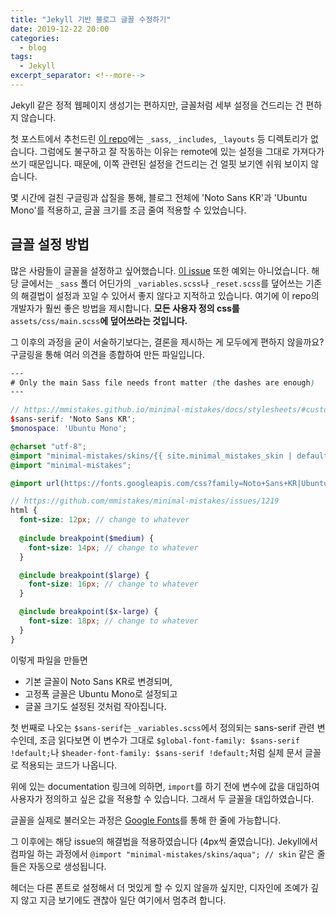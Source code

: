 ```yaml
---
title: "Jekyll 기반 블로그 글꼴 수정하기"
date: 2019-12-22 20:00
categories:
  - blog
tags:
  - Jekyll
excerpt_separator: <!--more-->
---
```

Jekyll 같은 정적 웹페이지 생성기는 편하지만, 글꼴처럼 세부 설정을 건드리는 건
편하지 않습니다.

<!--more-->
첫 포스트에서 추천드린 [이 repo][mmistakes-starter]에는 `_sass`, `_includes`,
`_layouts` 등 디렉토리가 없습니다. 그럼에도 불구하고 잘 작동하는 이유는
remote에 있는 설정을 그대로 가져다가 쓰기 때문입니다.
때문에, 이쪽 관련된 설정을 건드리는 건 얼핏 보기엔 쉬워 보이지 않습니다.

몇 시간에 걸친 구글링과 삽질을 통해, 블로그 전체에 'Noto Sans KR'과
'Ubuntu Mono'를 적용하고, 글꼴 크기를 조금 줄여 적용할 수 있었습니다.

## 글꼴 설정 방법
많은 사람들이 글꼴을 설정하고 싶어했습니다. [이 issue][mmistakes-issue-1219]
또한 예외는 아니었습니다. 해당 글에서는 `_sass` 폴더 어딘가의 `_variables.scss`나
`_reset.scss`를 덮어쓰는 기존의 해결법이 설정과 꼬일 수 있어서 좋지 않다고
지적하고 있습니다. 여기에 이 repo의 개발자가 훨씬 좋은 방법을 제시합니다.
**모든 사용자 정의 css를** `assets/css/main.scss`**에 덮어쓰라는 것입니다.**

그 이후의 과정을 굳이 서술하기보다는, 결론을 제시하는 게
모두에게 편하지 않을까요? 구글링을 통해 여러 의견을 종합하여 만든 파일입니다.

```scss
--- 
# Only the main Sass file needs front matter (the dashes are enough) 
--- 

// https://mmistakes.github.io/minimal-mistakes/docs/stylesheets/#customizing
$sans-serif: 'Noto Sans KR';
$monospace: 'Ubuntu Mono';

@charset "utf-8";
@import "minimal-mistakes/skins/{{ site.minimal_mistakes_skin | default: 'default' }}"; // skin
@import "minimal-mistakes";

@import url(https://fonts.googleapis.com/css?family=Noto+Sans+KR|Ubuntu+Mono);

// https://github.com/mmistakes/minimal-mistakes/issues/1219
html {
  font-size: 12px; // change to whatever
  
  @include breakpoint($medium) {
    font-size: 14px; // change to whatever
  }

  @include breakpoint($large) {
    font-size: 16px; // change to whatever
  }

  @include breakpoint($x-large) {
    font-size: 18px; // change to whatever
  }
}
```

이렇게 파일을 만들면
+ 기본 글꼴이 Noto Sans KR로 변경되며,
+ 고정폭 글꼴은 Ubuntu Mono로 설정되고
+ 글꼴 크기도 설정된 것처럼 작아집니다.

첫 번째로 나오는 `$sans-serif`는  `_variables.scss`에서 정의되는 sans-serif 관련
변수인데, 조금 읽다보면 이 변수가 그대로
`$global-font-family: $sans-serif !default;`나
`$header-font-family: $sans-serif !default;`처럼 실제 문서 글꼴로 적용되는
코드가 나옵니다. 

위에 있는 documentation 링크에 의하면, `import`를 하기 전에 변수에 값을 대입하여
사용자가 정의하고 싶은 값을 적용할 수 있습니다. 그래서 두 글꼴을 대입하였습니다.

글꼴을 실제로 불러오는 과정은 [Google Fonts][google-fonts]를 통해 한 줄에
가능합니다.

그 이후에는 해당 issue의 해결법을 적용하였습니다 (4px씩 줄였습니다).
Jekyll에서 컴파일 하는 과정에서 `@import "minimal-mistakes/skins/aqua"; // skin`
같은 줄들은 자동으로 생성됩니다.

헤더는 다른 폰트로 설정해서 더 멋있게 할 수 있지 않을까 싶지만,
디자인에 조예가 깊지 않고 지금 보기에도 괜찮아 일단 여기에서 멈추려 합니다.

[google-fonts]: https://fonts.google.com/
[mmistakes-starter]: https://github.com/mmistakes/mm-github-pages-starter
[mmistakes-issue-1219]: https://github.com/mmistakes/minimal-mistakes/issues/1219





